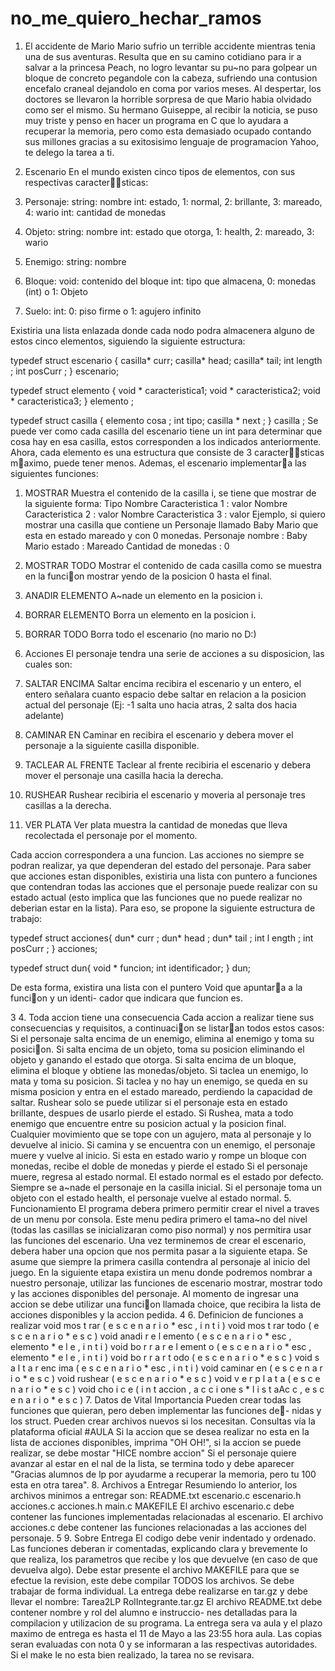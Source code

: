 # no_me_quiero_hechar_ramos
1. El accidente de Mario
Mario sufrio un terrible accidente mientras tenia una de sus aventuras. Resulta que en su
camino cotidiano para ir a salvar a la princesa Peach, no logro levantar su pu~no para golpear un
bloque de concreto pegandole con la cabeza, sufriendo una contusion encefalo craneal dejandolo
en coma por varios meses. Al despertar, los doctores se llevaron la horrible sorpresa de que Mario
habia olvidado como ser el mismo. Su hermano Guiseppe, al recibir la noticia, se puso muy triste
y penso en hacer un programa en C que lo ayudara a recuperar la memoria, pero como esta
demasiado ocupado contando sus millones gracias a su exitosisimo lenguaje de programacion
Yahoo, te delego la tarea a ti.

2. Escenario
En el mundo existen cinco tipos de elementos, con sus respectivas caractersticas:

1. Personaje:
string: nombre
int: estado, 1: normal, 2: brillante, 3: mareado, 4: wario
int: cantidad de monedas

2. Objeto:
string: nombre
int: estado que otorga, 1: health, 2: mareado, 3: wario

3. Enemigo:
string: nombre

4. Bloque:
void: contenido del bloque
int: tipo que almacena, 0: monedas (int) o 1: Objeto

5. Suelo:
int: 0: piso firme o 1: agujero infinito

Existiria una lista enlazada donde cada nodo podra almacenera alguno de estos cinco elementos,
siguiendo la siguiente estructura:

typedef struct escenario {
casilla* curr;
casilla* head;
casilla* tail;
int length ;
int posCurr ;
} escenario;

typedef struct elemento {
void * caracteristica1;
void * caracteristica2;
void * caracteristica3;
} elemento ;

typedef struct casilla {
elemento cosa ;
int tipo;
casilla * next ;
} casilla ;
Se puede ver como cada casilla del escenario tiene un int para determinar que cosa hay
en esa casilla, estos corresponden a los indicados anteriormente. Ahora, cada elemento es una
estructura que consiste de 3 caractersticas maximo, puede tener menos.
Ademas, el escenario implementara las siguientes funciones:

1. MOSTRAR
Muestra el contenido de la casilla i, se tiene que mostrar de la siguiente forma:
Tipo
Nombre Caracteristica 1 : valor
Nombre Caracteristica 2 : valor
Nombre Caracteristica 3 : valor
Ejemplo, si quiero mostrar una casilla que contiene un Personaje llamado Baby Mario que
esta en estado mareado y con 0 monedas.
Personaje
nombre : Baby Mario
estado : Mareado
Cantidad de monedas : 0

2. MOSTRAR TODO
Mostrar el contenido de cada casilla como se muestra en la funcion mostrar yendo de la
posicion 0 hasta el final.

3. ANADIR ELEMENTO
A~nade un elemento en la posicion i.

4. BORRAR ELEMENTO
Borra un elemento en la posicion i.

5. BORRAR TODO
Borra todo el escenario (no mario no D:)

3. Acciones
El personaje tendra una serie de acciones a su disposicion, las cuales son:

1. SALTAR ENCIMA
Saltar encima recibira el escenario y un entero, el entero señalara cuanto espacio debe
saltar en relacion a la posicion actual del personaje (Ej: -1 salta uno hacia atras, 2 salta
dos hacia adelante)

2. CAMINAR EN
Caminar en recibira el escenario y debera mover el personaje a la siguiente casilla disponible.

3. TACLEAR AL FRENTE
Taclear al frente recibiria el escenario y debera mover el personaje una casilla hacia la
derecha.

4. RUSHEAR
Rushear recibiria el escenario y moveria al personaje tres casillas a la derecha.

5. VER PLATA
Ver plata muestra la cantidad de monedas que lleva recolectada el personaje por el momento.

Cada accion correspondera a una funcion. Las acciones no siempre se podran realizar, ya
que dependeran del estado del personaje. Para saber que acciones estan disponibles, existiria una
lista con puntero a funciones que contendran todas las acciones que el personaje puede realizar
con su estado actual (esto implica que las funciones que no puede realizar no deberian estar en
la lista). Para eso, se propone la siguiente estructura de trabajo:

typedef struct acciones{
  dun* curr ;
  dun* head ;
  dun* tail ;
  int l ength ;
  int posCurr ;
}  acciones;

typedef struct dun{
void * funcion;
int identificador;
} dun;

De esta forma, existira una lista con el puntero Void que apuntara a la funcion y un identi-
cador que indicara que funcion es.

3
4. Toda accion tiene una consecuencia
Cada accion a realizar tiene sus consecuencias y requisitos, a continuacion se listaran todos
estos casos:
Si el personaje salta encima de un enemigo, elimina al enemigo y toma su posicion.
Si salta encima de un objeto, toma su posicion eliminando el objeto y ganando el estado
que otorga.
Si salta encima de un bloque, elimina el bloque y obtiene las monedas/objeto.
Si taclea un enemigo, lo mata y toma su posicion.
Si taclea y no hay un enemigo, se queda en su misma posicion y entra en el estado mareado,
perdiendo la capacidad de saltar.
Rushear solo se puede utilizar si el personaje esta en estado brillante, despues de usarlo
pierde el estado.
Si Rushea, mata a todo enemigo que encuentre entre su posicion actual y la posicion final.
Cualquier movimiento que se tope con un agujero, mata al personaje y lo devuelve al
inicio.
Si camina y se encuentra con un enemigo, el personaje muere y vuelve al inicio.
Si esta en estado wario y rompe un bloque con monedas, recibe el doble de monedas y
pierde el estado
Si el personaje muere, regresa al estado normal.
El estado normal es el estado por defecto.
Siempre se a~nade el personaje en la casilla inicial.
Si el personaje toma un objeto con el estado health, el personaje vuelve al estado normal.
5. Funcionamiento
El programa debera primero permitir crear el nivel a traves de un menu por consola. Este
menu pedira primero el tama~no del nivel (todas las casillas se inicializaran como piso normal) y
nos permitira usar las funciones del escenario. Una vez terminemos de crear el escenario, debera
haber una opcion que nos permita pasar a la siguiente etapa. Se asume que siempre la primera
casilla contendra al personaje al inicio del juego.
En la siguiente etapa existira un menu donde podremos nombrar a nuestro personaje, utilizar
las funciones de escenario mostrar, mostrar todo y las acciones disponibles del personaje. Al
momento de ingresar una accion se debe utilizar una funcion llamada choice, que recibira la
lista de acciones disponibles y la accion pedida.
4
6. Definicion de funciones a realizar
void mos t rar ( e s c e n a r i o * esc , i n t i )
void mos t rar todo ( e s c e n a r i o * e s c )
void anadi r e l emento ( e s c e n a r i o * esc , elemento * e l e , i n t i )
void bo r r a r e l ement o ( e s c e n a r i o * esc , elemento * e l e , i n t i )
void bo r r a r t odo ( e s c e n a r i o * e s c )
void s a l t a r enc ima ( e s c e n a r i o * esc , i n t i )
void caminar en ( e s c e n a r i o * e s c )
void rushear ( e s c e n a r i o * e s c )
void v e r p l a t a ( e s c e n a r i o * e s c )
void cho i c e ( i n t accion , a c c i one s * l i s t aAc c , e s c e n a r i o * e s c )
7. Datos de Vital Importancia
Pueden crear todas las funciones que quieran, pero deben implementar las funciones de-
nidas y los struct.
Pueden crear archivos nuevos si los necesitan.
Consultas vía la plataforma oficial #AULA
Si la accion que se desea realizar no esta en la lista de acciones disponibles, imprima "OH
OH!", si la accion se puede realizar, se debe mostar "HICE nombre accion"
Si el personaje quiere avanzar al estar en el nal de la lista, se termina todo y debe aparecer
"Gracias alumnos de lp por ayudarme a recuperar la memoria, pero tu 100 esta en otra
tarea".
8. Archivos a Entregar
Resumiendo lo anterior, los archivos minimos a entregar son:
README.txt
escenario.c
escenario.h
acciones.c
acciones.h
main.c
MAKEFILE
El archivo escenario.c debe contener las funciones implementadas relacionadas al escenario.
El archivo acciones.c debe contener las funciones relacionadas a las acciones del personaje.
5
9. Sobre Entrega
El codigo debe venir indentado y ordenado.
Las funciones deberan ir comentadas, explicando clara y brevemente lo que realiza, los
parametros que recibe y los que devuelve (en caso de que devuelva algo).
Debe estar presente el archivo MAKEFILE para que se efectue la revision, este debe
compilar TODOS los archivos.
Se debe trabajar de forma individual.
La entrega debe realizarse en tar.gz y debe llevar el nombre:
Tarea2LP RolIntegrante.tar.gz
El archivo README.txt debe contener nombre y rol del alumno e instruccio-
nes detalladas para la compilacion y utilizacion de su programa.
La entrega sera va aula y el plazo maximo de entrega es hasta el 11 de Mayo a las
23:55 hora aula.
Las copias seran evaluadas con nota 0 y se informaran a las respectivas autoridades.
Si el make le no esta bien realizado, la tarea no se revisara.
